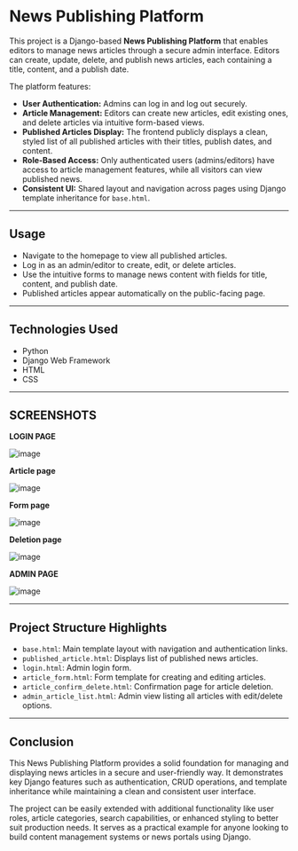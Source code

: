 # News Publishing Platform

This project is a Django-based **News Publishing Platform** that enables editors to manage news articles through a secure admin interface. Editors can create, update, delete, and publish news articles, each containing a title, content, and a publish date.

The platform features:

- **User Authentication:** Admins can log in and log out securely.
- **Article Management:** Editors can create new articles, edit existing ones, and delete articles via intuitive form-based views.
- **Published Articles Display:** The frontend publicly displays a clean, styled list of all published articles with their titles, publish dates, and content.
- **Role-Based Access:** Only authenticated users (admins/editors) have access to article management features, while all visitors can view published news.
- **Consistent UI:** Shared layout and navigation across pages using Django template inheritance for `base.html`.

---

## Usage

- Navigate to the homepage to view all published articles.
- Log in as an admin/editor to create, edit, or delete articles.
- Use the intuitive forms to manage news content with fields for title, content, and publish date.
- Published articles appear automatically on the public-facing page.
  
---

## Technologies Used

- Python 
- Django Web Framework
- HTML
- CSS

---

## SCREENSHOTS

**LOGIN PAGE**

![image](https://github.com/user-attachments/assets/369b8b7a-b98f-416e-aeb8-8e0d6a9249d1)

**Article page**

![image](https://github.com/user-attachments/assets/6b90eec4-fb7b-4d86-9540-b34343d952ce)

**Form page**

![image](https://github.com/user-attachments/assets/7e2d07fc-8fee-464f-b75e-c0a47722647b)

**Deletion page**

![image](https://github.com/user-attachments/assets/55a40c3f-cad9-43cb-b313-ef4ba0d36b59)

**ADMIN PAGE**

![image](https://github.com/user-attachments/assets/aee97303-c2ae-49c7-82c7-dab25e6cfea1)



---

## Project Structure Highlights

- `base.html`: Main template layout with navigation and authentication links.
- `published_article.html`: Displays list of published news articles.
- `login.html`: Admin login form.
- `article_form.html`: Form template for creating and editing articles.
- `article_confirm_delete.html`: Confirmation page for article deletion.
- `admin_article_list.html`: Admin view listing all articles with edit/delete options.

---

## Conclusion

This News Publishing Platform provides a solid foundation for managing and displaying news articles in a secure and user-friendly way. It demonstrates key Django features such as authentication, CRUD operations, and template inheritance while maintaining a clean and consistent user interface. 

The project can be easily extended with additional functionality like user roles, article categories, search capabilities, or enhanced styling to better suit production needs. It serves as a practical example for anyone looking to build content management systems or news portals using Django.
